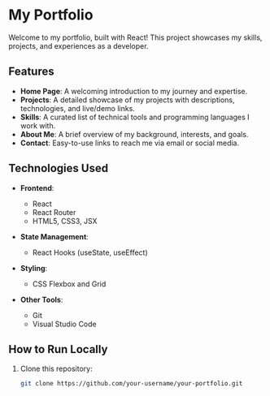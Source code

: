# My Portfolio  

Welcome to my portfolio, built with React! This project showcases my skills, projects, and experiences as a developer.  

## Features  

- **Home Page**: A welcoming introduction to my journey and expertise.  
- **Projects**: A detailed showcase of my projects with descriptions, technologies, and live/demo links.  
- **Skills**: A curated list of technical tools and programming languages I work with.  
- **About Me**: A brief overview of my background, interests, and goals.  
- **Contact**: Easy-to-use links to reach me via email or social media.  

## Technologies Used  

- **Frontend**:  
  - React  
  - React Router  
  - HTML5, CSS3, JSX  

- **State Management**:  
  - React Hooks (useState, useEffect)  

- **Styling**:  
  - CSS Flexbox and Grid  

- **Other Tools**:  
  - Git  
  - Visual Studio Code  

## How to Run Locally  

1. Clone this repository:  
   ```bash
   git clone https://github.com/your-username/your-portfolio.git
